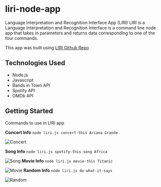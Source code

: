 # liri-node-app
Language Interpretation and Recognition Interface App (LIRI) 
LIRI is a Language Interpretation and Recognition Interface is a command line node app that takes in parameters and returns data corresponding to one of the four commands.

This app was built using [LIRI Github Repo](https://github.com/alinavo/liri-node-app)

## Technologies Used
  * Node.js
  * Javascript
  * Bands in Town API
  * Spotify API
  * OMDb API
  
  ## Getting Started
  Commands to use in LIRI app
  
  **Concert Info**
  ``` node liri.js concert-this Ariana Grande ```
  
  ![Concert](https://ibb.co/jhxnfqW)

  **Song Info**
  ``` node liri.js spotify-this-song Africa ```
  
  ![Song](/Users/alinavo/Desktop/codes/liri-node-app/song.png)
  **Movie Info**
  ``` node liri.js movie-this Titanic ```
  
  ![Movie](  /Users/alinavo/Desktop/codes/liri-node-app/movie.png)
  **Random Info**
  ``` node liri.js do-what-it-says ```
  
![Random]( /Users/alinavo/Desktop/codes/liri-node-app/random.png)
  
  
